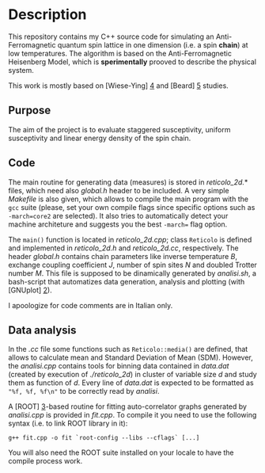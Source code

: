 Description
===========================

This repository contains my C++ source code for simulating an Anti-Ferromagnetic quantum spin lattice in one dimension (i.e. a spin __chain__) at low temperatures.
The algorithm is based on the Anti-Ferromagnetic Heisenberg Model, which is __sperimentally__ prooved to describe the physical system.


This work is mostly based on [Wiese-Ying] [4] and [Beard] [5] studies.

Purpose
------------

The aim of the project is to evaluate staggered susceptivity, uniform susceptivity and linear energy density of the spin chain.


Code
-----------------

The main routine for generating data (measures) is stored in *reticolo_2d.** files, which need also *global.h* header to be included.
A very simple *Makefile* is also given, which allows to compile the main program with the `gcc` suite (please, set your own compile flags since specific options such as `-march=core2` are selected).
It also tries to automatically detect your machine architeture and suggests you the best `-march=` flag option.


The `main()` function is located in *reticolo_2d.cpp*; class `Reticolo` is defined and implemented in *reticolo_2d.h* and *reticolo_2d.cc*, respectively.
The header *global.h* contains chain parameters like inverse temperature *B*,
exchange coupling coefficient *J*, number of spin sites *N* and doubled Trotter number *M*.
This file is supposed to be dinamically generated by *analisi.sh*, a bash-script that automatizes data generation, analysis and plotting (with [GNUplot] [2]).


I apoologize for code comments are in Italian only.

Data analysis
---------

In the *.cc* file some functions such as `Reticolo::media()` are defined, that allows to calculate mean and Standard Deviation of Mean (SDM).
However, the *analisi.cpp* contains tools for binning data contained in *data.dat* (created by execution of *./reticolo_2d*) in cluster of variable size _d_ and study them as function of _d_.
Every line of *data.dat* is expected to be formatted as `"%f, %f, %f\n"` to be correctly read by *analisi*.


A [ROOT] [3]-based routine for fitting auto-correlator graphs generated by _analisi.cpp_ is provided in _fit.cpp_.
To compile it you need to use the following syntax (i.e. to link ROOT library in it):

	g++ fit.cpp -o fit `root-config --libs --cflags` [...]

You will also need the ROOT suite installed on your locale to have the compile process work.

[1]: http://fisica.mib.infn.it/pages/it/chi-siamo/persone/who.php?user=pepe&lang=IT "Go to personal homepage"
[2]: http://www.gnuplot.info/ "Go to gnuplot homepage"
[3]: http://root.cern.ch/drupal/ "Go to ROOT homepage"
[4]: http://arxiv.org/abs/hep-lat/9204015v1 "Blockspin Cluster Algorithms for Quantum Spin Systems"
[5]: http://dspace.mit.edu/handle/1721.1/38414#files-area "Improvements in cluster algorithms for quantum spin systems"
